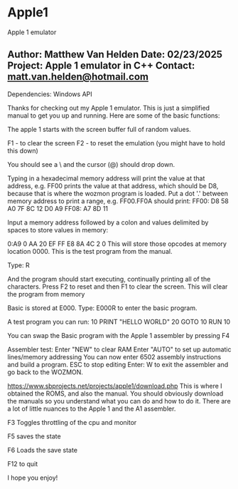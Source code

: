 # Apple1
Apple 1 emulator


Author: Matthew Van Helden
Date: 02/23/2025
Project: Apple 1 emulator in C++
Contact: matt.van.helden@hotmail.com
------------------------------------------------------------------------------------------------------------------------------------------------
Dependencies: Windows API

Thanks for checking out my Apple 1 emulator. This is just a simplified manual to get you up and running. Here are some of the basic functions:


The apple 1 starts with the screen buffer full of random values. 

F1 - to clear the screen
F2 - to reset the emulation (you might have to hold this down)

You should see a \ and the cursor (@) should drop down.

Typing in a hexadecimal memory address will print the value at that address, e.g. FF00 <ret> prints the value at that address, which should
be D8, because that is where the wozmon program is loaded. Put a dot '.' between memory address to print a range, e.g. FF00.FF0A <ret> should
print:
FF00: D8 58 A0 7F 8C 12 D0 A9
FF08: A7 8D 11

Input a memory address followed by a colon and values delimited by spaces to store values in memory:

0:A9 0 AA 20 EF FF E8 8A 4C 2 0 <RET>
This will store those opcodes at memory location 0000. This is the test program from the manual.

Type: R <ret>

And the program should start executing, continually printing all of the characters. Press F2 to reset and then F1 to clear the screen.
This will clear the program from memory

Basic is stored at E000. Type:
E000R <ret> to enter the basic program.

A test program you can run:
10 PRINT "HELLO WORLD"
20 GOTO 10
RUN 10

You can swap the Basic program with the Apple 1 assembler by pressing F4

Assembler test:
Enter "NEW" to clear RAM
Enter "AUTO" to set up automatic lines/memory addressing
You can now enter 6502 assembly instructions and build a program.
ESC to stop editing
Enter: W <ret> to exit the assembler and go back to the WOZMON.

https://www.sbprojects.net/projects/apple1/download.php
This is where I obtained the ROMS, and also the manual. You should obviously download the manuals so you understand what you can do and how
to do it. There are a lot of little nuances to the Apple 1 and the A1 assembler.

F3 Toggles throttling of the cpu and monitor

F5 saves the state

F6 Loads the save state

F12 to quit

I hope you enjoy!
